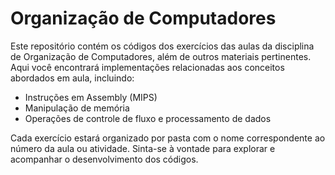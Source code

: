 # Organização de Computadores

Este repositório contém os códigos dos exercícios das aulas da disciplina de Organização de Computadores, além de outros materiais pertinentes. Aqui você encontrará implementações relacionadas aos conceitos abordados em aula, incluindo:

- Instruções em Assembly (MIPS)
- Manipulação de memória
- Operações de controle de fluxo e processamento de dados

Cada exercício estará organizado por pasta com o nome correspondente ao número da aula ou atividade. Sinta-se à vontade para explorar e acompanhar o desenvolvimento dos códigos.

